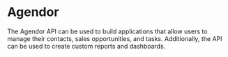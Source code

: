 # Agendor

The Agendor API can be used to build applications that allow users to manage
their contacts, sales opportunities, and tasks. Additionally, the API can be
used to create custom reports and dashboards.
